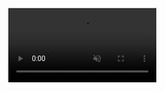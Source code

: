 <div
                  key={job.jobId}
                  className="flex flex-col md:flex-row justify-center items-start mb-10 w-full max-w-4xl p-4 md:p-8 rounded"
                >
                  <div className="flex flex-col justify-center items-center lg:mr-8 mb-4 lg:mb-0 w-full lg:w-auto">
                    <video
                      src={`${job.video}#t=0.001`}
                      autoPlay
                      controls
                      playsInline
                      muted={true}
                      className="w-full lg:w-96"
                    />

                    <p className="text-lg font-bold mt-4">
                      Your Quoted Price:
                      <span className="text-xl">
                        $
                        {job.prices
                          .find(
                            (price) =>
                              price.painterId === user?.uid
                          )
                          ?.amount.toFixed(2)}
                      </span>
                      {job.prices.find(
                        (price) =>
                          price.painterId === user?.uid
                      )?.invoiceUrl && (
                        <a
                          href={
                            job.prices.find(
                              (price) =>
                                price.painterId ===
                                user?.uid
                            )?.invoiceUrl
                          }
                          target="_blank"
                          rel="noopener noreferrer"
                          className="text-blue-500 underline ml-2"
                        >
                          Invoice
                        </a>
                      )}
                    </p>
                  </div>
                  <div className="details-box space-y-2 w-full lg:w-auto">
                    <div className="space-y-1">
                      <p className="text-lg">
                        Paint Preferences:
                      </p>
                      <ul className="list-disc pl-5">
                        <li className="font-semibold">
                          {job.paintPreferences
                            ?.laborAndMaterial
                            ? 'Labor and Material'
                            : 'Labor Only'}
                        </li>
                        <li>
                          Wall Color:{' '}
                          <span className="font-semibold">
                            {job.paintPreferences
                              ?.laborAndMaterial
                              ? job.paintPreferences
                                  ?.color || 'N/A'
                              : 'N/A'}
                          </span>
                        </li>
                        <li>
                          Wall Finish:{' '}
                          <span className="font-semibold">
                            {job.paintPreferences
                              ?.laborAndMaterial
                              ? job.paintPreferences
                                  ?.finish || 'N/A'
                              : 'N/A'}
                          </span>
                        </li>
                        <li>
                          Paint Quality:{' '}
                          <span className="font-semibold">
                            {job.paintPreferences
                              ?.laborAndMaterial
                              ? job.paintPreferences
                                  ?.paintQuality || 'N/A'
                              : 'N/A'}
                          </span>
                        </li>
                        <li>
                          Ceilings:{' '}
                          <span className="font-semibold">
                            {job.paintPreferences?.ceilings
                              ? 'Yes'
                              : 'No'}
                          </span>
                        </li>
                        <li>
                          Ceiling Color:{' '}
                          <span className="font-semibold">
                            {job.paintPreferences
                              ?.ceilings &&
                            job.paintPreferences
                              ?.laborAndMaterial
                              ? job.paintPreferences
                                  ?.ceilingColor || 'N/A'
                              : 'N/A'}
                          </span>
                        </li>
                        <li>
                          Ceiling Finish:{' '}
                          <span className="font-semibold">
                            {job.paintPreferences
                              ?.ceilings &&
                            job.paintPreferences
                              ?.laborAndMaterial
                              ? job.paintPreferences
                                  ?.ceilingFinish || 'N/A'
                              : 'N/A'}
                          </span>
                        </li>
                        <li>
                          Trim and Doors:{' '}
                          <span className="font-semibold">
                            {job.paintPreferences?.trim
                              ? 'Yes'
                              : 'No'}
                          </span>
                        </li>
                        <li>
                          Trim and Door Color:{' '}
                          <span className="font-semibold">
                            {job.paintPreferences?.trim &&
                            job.paintPreferences
                              ?.laborAndMaterial
                              ? job.paintPreferences
                                  ?.trimColor || 'N/A'
                              : 'N/A'}
                          </span>
                        </li>
                        <li>
                          Trim and Door Finish:{' '}
                          <span className="font-semibold">
                            {job.paintPreferences?.trim &&
                            job.paintPreferences
                              ?.laborAndMaterial
                              ? job.paintPreferences
                                  ?.trimFinish || 'N/A'
                              : 'N/A'}
                          </span>
                        </li>
                        <li>
                          Move Furniture:{' '}
                          <span className="font-semibold">
                            {job.moveFurniture
                              ? 'Yes'
                              : 'No'}
                          </span>
                        </li>
                      </ul>
                    </div>
                    <p className="text-lg">
                      Special Requests:{' '}
                      <span className="font-semibold">
                        {job.specialRequests || 'N/A'}
                      </span>
                    </p>
                  </div>
                </div>